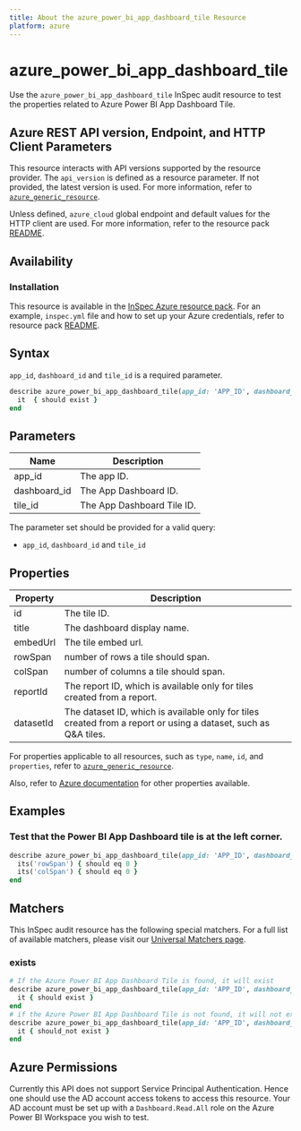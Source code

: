 ```yaml
---
title: About the azure_power_bi_app_dashboard_tile Resource
platform: azure
---
```


# azure_power_bi_app_dashboard_tile

Use the `azure_power_bi_app_dashboard_tile` InSpec audit resource to test the properties related to Azure Power BI App Dashboard Tile.

## Azure REST API version, Endpoint, and HTTP Client Parameters

This resource interacts with API versions supported by the resource provider. The `api_version` is defined as a resource parameter.
If not provided, the latest version is used. For more information, refer to [`azure_generic_resource`](azure_generic_resource.md).

Unless defined, `azure_cloud` global endpoint and default values for the HTTP client are used. For more information, refer to the resource pack [README](../../README.md).

## Availability

### Installation

This resource is available in the [InSpec Azure resource pack](https://github.com/inspec/inspec-azure). For an example, `inspec.yml` file and how to set up your Azure credentials, refer to resource pack [README](../../README.md#Service-Principal).

## Syntax

`app_id`, `dashboard_id` and `tile_id` is a required parameter.

```ruby
describe azure_power_bi_app_dashboard_tile(app_id: 'APP_ID', dashboard_id: 'DASHBOARD_ID', tile_id: 'TILE_ID') do
  it  { should exist }
end
```

## Parameters

| Name           | Description                                                                      |
|----------------|----------------------------------------------------------------------------------|
| app_id         | The app ID.                                                                      |
| dashboard_id   | The App Dashboard ID.                                                            |
| tile_id        | The App Dashboard Tile ID.

The parameter set should be provided for a valid query:

- `app_id`, `dashboard_id` and `tile_id`

## Properties

| Property                            | Description                                                      |
|-------------------------------------|------------------------------------------------------------------|
| id                                  | The tile ID.                                                     |
| title                               | The dashboard display name.                                      |
| embedUrl                            | The tile embed url.                                              |
| rowSpan                             | number of rows a tile should span.                               |
| colSpan                             | number of columns a tile should span.                            |                   
| reportId                            | The report ID, which is available only for tiles created from a report.|
| datasetId                           | The dataset ID, which is available only for tiles created from a report or using a dataset, such as Q&A tiles. |

For properties applicable to all resources, such as `type`, `name`, `id`, and `properties`, refer to [`azure_generic_resource`](azure_generic_resource.md#properties).

Also, refer to [Azure documentation](https://docs.microsoft.com/en-us/rest/api/power-bi/apps/get-tile) for other properties available.

## Examples

### Test that the Power BI App Dashboard tile is at the left corner.

```ruby
describe azure_power_bi_app_dashboard_tile(app_id: 'APP_ID', dashboard_id: 'DASHBOARD_ID', tile_id: 'TILE_ID')  do
  its('rowSpan') { should eq 0 }
  its('colSpan') { should eq 0 }
end
```

## Matchers

This InSpec audit resource has the following special matchers. For a full list of available matchers, please visit our [Universal Matchers page](/inspec/matchers/).

### exists

```ruby
# If the Azure Power BI App Dashboard Tile is found, it will exist
describe azure_power_bi_app_dashboard_tile(app_id: 'APP_ID', dashboard_id: 'DASHBOARD_ID', tile_id: 'TILE_ID')  do
  it { should exist }
end
# if the Azure Power BI App Dashboard Tile is not found, it will not exist
describe azure_power_bi_app_dashboard_tile(app_id: 'APP_ID', dashboard_id: 'DASHBOARD_ID', tile_id: 'TILE_ID')  do
  it { should_not exist }
end
```

## Azure Permissions

Currently this API does not support Service Principal Authentication. Hence one should use the AD account access tokens to access this resource.
Your AD account must be set up with a `Dashboard.Read.All` role on the Azure Power BI Workspace you wish to test.
